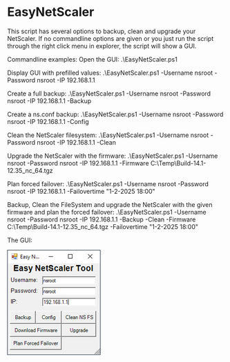 # EasyNetScaler

This script has several options to backup, clean and upgrade your NetScaler. If no commandline options are given or you just run the script through the right click menu in explorer, the script will show a GUI.

Commandline examples:
Open the GUI: .\EasyNetScaler.ps1

Display GUI with prefilled values: .\EasyNetScaler.ps1 -Username nsroot -Password nsroot -IP 192.168.1.1

Create a full backup: .\EasyNetScaler.ps1 -Username nsroot -Password nsroot -IP 192.168.1.1 -Backup

Create a ns.conf backup: .\EasyNetScaler.ps1 -Username nsroot -Password nsroot -IP 192.168.1.1 -Config

Clean the NetScaler filesystem: .\EasyNetScaler.ps1 -Username nsroot -Password nsroot -IP 192.168.1.1 -Clean

Upgrade the NetScaler with the firmware: .\EasyNetScaler.ps1 -Username nsroot -Password nsroot -IP 192.168.1.1 -Firmware C:\Temp\Build-14.1-12.35_nc_64.tgz

Plan forced failover: .\EasyNetScaler.ps1 -Username nsroot -Password nsroot -IP 192.168.1.1 -Failovertime "1-2-2025 18:00"

Backup, Clean the FileSystem and upgrade the NetScaler with the given firmware and plan the forced failover: .\EasyNetScaler.ps1 -Username nsroot -Password nsroot -IP 192.168.1.1 -Backup -Clean -Firmware C:\Temp\Build-14.1-12.35_nc_64.tgz -Failovertime "1-2-2025 18:00"

The GUI:

![EasyNetScaler.ps1 screenshot](https://github.com/hpmillaard/EasyNetScaler/blob/main/EasyNetScaler.png?raw=true)
